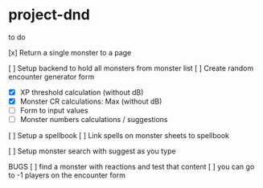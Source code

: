 # project-dnd

to do

[x] Return a single monster to a page

[ ] Setup backend to hold all monsters from monster list
[ ] Create random encounter generator form
- [x] XP threshold calculation (without dB)
- [x] Monster CR calculations: Max (without dB)
- [ ] Form to input values
- [ ] Monster numbers calculations / suggestions

[ ] Setup a spellbook
[ ] Link spells on monster sheets to spellbook

[ ] Setup monster search with suggest as you type


BUGS
[ ] find a monster with reactions and test that content
[ ] you can go to -1 players on the encounter form




